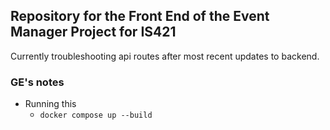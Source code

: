 ## Repository for the Front End of the Event Manager Project for IS421

Currently troubleshooting api routes after most recent updates to backend.


### GE's notes
* Running this
    * `docker compose up --build`